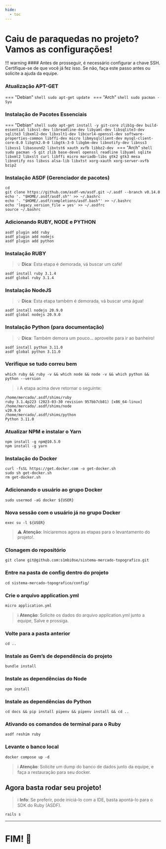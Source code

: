 ```yaml
---
hide:
  - toc
---
```


# Caiu de paraquedas no projeto? Vamos as configurações!

!!! warning
    #### Antes de prosseguir, é necessário configurar a chave SSH. Certifique-se de que você já fez isso. Se não, faça este passo antes ou solicite a ajuda da equipe.

### Atualização APT-GET

=== "Debian"
    ```shell
    sudo apt-get update
    ```
=== "Arch"
    ```shell
    sudo pacman -Syu
    ```

### Instalação de Pacotes Essenciais

=== "Debian"
    ```shell
    sudo apt-get install -y git-core zlib1g-dev build-essential libssl-dev libreadline-dev libyaml-dev libsqlite3-dev sqlite3 libxml2-dev libxslt1-dev libcurl4-openssl-dev software-properties-common libffi-dev micro libmysqlclient-dev mysql-client-core-8.0 libgtk2.0-0 libgtk-3-0 libgbm-dev libnotify-dev libnss3 libxss1 libasound2 libxtst6 xauth xvfb libbz2-dev
    ```
=== "Arch"
    ```shell
    sudo pacman -S git zlib base-devel openssl readline libyaml sqlite libxml2 libxslt curl libffi micro mariadb-libs gtk2 gtk3 mesa libnotify nss libxss alsa-lib libxtst xorg-xauth xorg-server-xvfb bzip2
    ```

### Instalação ASDF (Gerenciador de pacotes)

```shell
cd
git clone https://github.com/asdf-vm/asdf.git ~/.asdf --branch v0.14.0
echo '. "$HOME/.asdf/asdf.sh"' >> ~/.bashrc
echo '. "$HOME/.asdf/completions/asdf.bash"' >> ~/.bashrc
echo 'legacy_version_file = yes' >> ~/.asdfrc
source ~/.bashrc
```

### Adicionando RUBY, NODE e PYTHON

```shell
asdf plugin add ruby
asdf plugin add nodejs
asdf plugin add python
```

### Instalação RUBY
> :bulb: **Dica**: Esta etapa é demorada, vá buscar um café!

```shell
asdf install ruby 3.1.4
asdf global ruby 3.1.4
```

### Instalação NodeJS
> :bulb: **Dica**: Esta etapa também é demorada, vá buscar uma água!
```shell
asdf install nodejs 20.9.0
asdf global nodejs 20.9.0
```

### Instalação Python (para documentação)
> :bulb: **Dica**: Também demora um pouco... aproveite para ir ao banheiro!
```shell
asdf install python 3.11.0
asdf global python 3.11.0
```


### Verifique se tudo correu bem

```shell
which ruby && ruby -v && which node && node -v && which python && python --version
```

> :information_source: A etapa acima deve retornar o seguinte:
 
```{: .txt .no-copy}
/home/mercado/.asdf/shims/ruby
ruby 3.1.4p223 (2023-03-30 revision 957bb7cb81) [x86_64-linux]
/home/mercado/.asdf/shims/node
v20.9.0
/home/mercado/.asdf/shims/python
Python 3.11.0
```

### Atualizar NPM e instalar o Yarn
```shell
npm install -g npm@10.5.0
npm install -g yarn
```

### Instalação do Docker

```shell
curl -fsSL https://get.docker.com -o get-docker.sh
sudo sh get-docker.sh
rm get-docker.sh
```

### Adicionando o usuário ao grupo Docker

```shell
sudo usermod -aG docker ${USER}
```

### Nova sessão com o usuário já no grupo Docker

```shell
exec su -l ${USER}
```

> :warning: **Atenção**: Iniciaremos agora as etapas para o levantamento do projeto!.

### Clonagem do repositório
```shell
git clone git@github.com:s1mbi0se/sistema-mercado-topografico.git
```


### Entre na pasta de config dentro do projeto
```shell
cd sistema-mercado-topografico/config/
```

### Crie o arquivo application.yml
```shell
micro application.yml
```

> :information_source: **Atenção**: Solicite os dados do arquivo application.yml junto a equipe, Salve e prossiga.


### Volte para a pasta anterior
```shell
cd ..
```


### Instale as Gem’s de dependência do projeto
```shell
bundle install
```

### Instale as dependências do Node
```shell
npm install
```

### Instale as dependências do Python
```shell
cd docs && pip install pipenv && pipenv install && cd ..
```

### Ativando os comandos de terminal para o Ruby
```shell
asdf reshim ruby
```

### Levante o banco local
```shell
docker compose up -d
```

> :information_source: **Atenção**: Solicite um dump do banco de dados junto da equipe, e faça a restauração para seu docker.

## Agora basta rodar seu projeto!
> :information_source: **Info**: Se preferir, pode iniciá-lo com a IDE, basta apontá-lo para o SDK do Ruby (ASDF).
```shell
rails s
```

---

# **FIM!** 🙂
